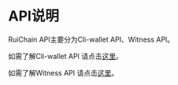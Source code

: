 # API说明

RuiChain API主要分为Cli-wallet API、Witness API。

如需了解Cli-wallet API 请点击[这里](/api/cli-wallet-api.md)。

如需了解Witness API 请点击[这里](/api/witness-api.md)。

